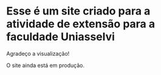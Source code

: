 # Esse é um site criado para a atividade de extensão para a faculdade Uniasselvi

Agradeço a visualização!

O site ainda está em produção.